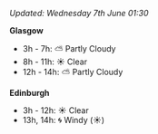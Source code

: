 *Updated: Wednesday 7th June 01:30*

**Glasgow**

* 3h - 7h: :partly_sunny: Partly Cloudy
* 8h - 11h: :sunny: Clear
* 12h - 14h: :partly_sunny: Partly Cloudy

**Edinburgh**

* 3h - 12h: :sunny: Clear
* 13h, 14h: :cyclone: Windy (:sunny:)
